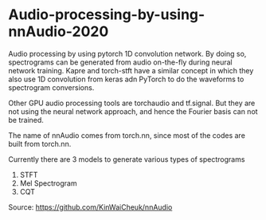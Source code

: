 # Audio-processing-by-using-nnAudio-2020

Audio processing by using pytorch 1D convolution network. By doing so, spectrograms can be generated from audio on-the-fly during neural network training. Kapre and torch-stft have a similar concept in which they also use 1D convolution from keras adn PyTorch to do the waveforms to spectrogram conversions.

Other GPU audio processing tools are torchaudio and tf.signal. But they are not using the neural network approach, and hence the Fourier basis can not be trained.

The name of nnAudio comes from torch.nn, since most of the codes are built from torch.nn.

Currently there are 3 models to generate various types of spectrograms

1. STFT
2. Mel Spectrogram
3. CQT




Source: https://github.com/KinWaiCheuk/nnAudio
